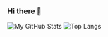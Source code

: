 ### Hi there 👋
![My GitHub Stats](https://github-readme-stats.vercel.app/api?username=cbezmen&count_private=true&show_icons=true)
![Top Langs](https://github-readme-stats.vercel.app/api/top-langs/?username=cbezmen&langs_count=8)

<!--
**cbezmen/cbezmen** is a ✨ _special_ ✨ repository because its `README.md` (this file) appears on your GitHub profile.

Here are some ideas to get you started:

- 🔭 I’m currently working on ...
- 🌱 I’m currently learning ...
- 👯 I’m looking to collaborate on ...
- 🤔 I’m looking for help with ...
- 💬 Ask me about ...
- 📫 How to reach me: ...
- 😄 Pronouns: ...
- ⚡ Fun fact: ...
-->

